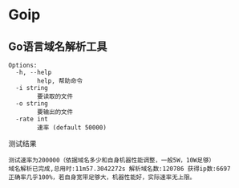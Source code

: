 # Goip

## Go语言域名解析工具

```
Options:
  -h, --help
        help, 帮助命令
  -i string
        要读取的文件
  -o string
        要输出的文件
  -rate int
        速率 (default 50000)

```

测试结果

```
测试速率为200000（依据域名多少和自身机器性能调整，一般5W，10W足够）
域名解析已完成,总用时:11m57.3042272s 解析域名数:120786 获得ip数:6697
正确率几乎100%，若自身宽带足够大，机器性能好，实际速率无上限。
```


